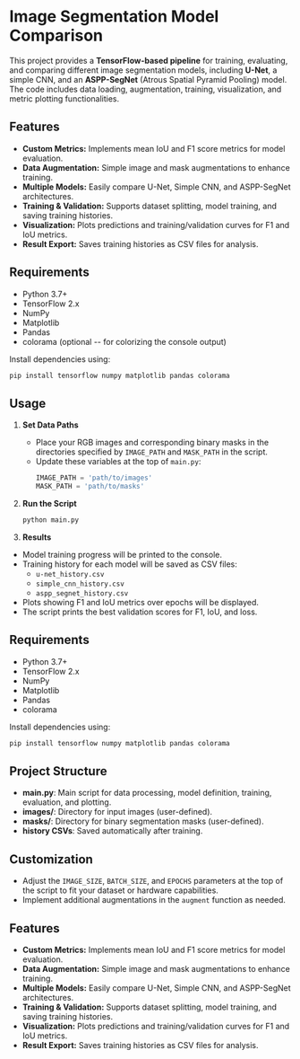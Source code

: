# Image Segmentation Model Comparison

This project provides a **TensorFlow-based pipeline** for training, evaluating, and comparing different image segmentation models, including **U-Net**, a simple CNN, and an **ASPP-SegNet** (Atrous Spatial Pyramid Pooling) model. The code includes data loading, augmentation, training, visualization, and metric plotting functionalities.

## Features

- **Custom Metrics:** Implements mean IoU and F1 score metrics for model evaluation.
- **Data Augmentation:** Simple image and mask augmentations to enhance training.
- **Multiple Models:** Easily compare U-Net, Simple CNN, and ASPP-SegNet architectures.
- **Training & Validation:** Supports dataset splitting, model training, and saving training histories.
- **Visualization:** Plots predictions and training/validation curves for F1 and IoU metrics.
- **Result Export:** Saves training histories as CSV files for analysis.

## Requirements

- Python 3.7+
- TensorFlow 2.x
- NumPy
- Matplotlib
- Pandas
- colorama (optional -- for colorizing the console output)

Install dependencies using:

```bash
pip install tensorflow numpy matplotlib pandas colorama
```
## Usage

1. **Set Data Paths**
   - Place your RGB images and corresponding binary masks in the directories specified by `IMAGE_PATH` and `MASK_PATH` in the script.
   - Update these variables at the top of `main.py`:
     ```python
     IMAGE_PATH = 'path/to/images'
     MASK_PATH = 'path/to/masks'
     ```

2. **Run the Script**
   ```bash
   python main.py
   ```

3. **Results**

- Model training progress will be printed to the console.
- Training history for each model will be saved as CSV files:
  - `u-net_history.csv`
  - `simple_cnn_history.csv`
  - `aspp_segnet_history.csv`
- Plots showing F1 and IoU metrics over epochs will be displayed.
- The script prints the best validation scores for F1, IoU, and loss.

## Requirements

- Python 3.7+
- TensorFlow 2.x
- NumPy
- Matplotlib
- Pandas
- colorama

Install dependencies using:

```bash
pip install tensorflow numpy matplotlib pandas colorama
```

## Project Structure

- **main.py**: Main script for data processing, model definition, training, evaluation, and plotting.
- **images/**: Directory for input images (user-defined).
- **masks/**: Directory for binary segmentation masks (user-defined).
- **history CSVs**: Saved automatically after training.

## Customization

- Adjust the `IMAGE_SIZE`, `BATCH_SIZE`, and `EPOCHS` parameters at the top of the script to fit your dataset or hardware capabilities.
- Implement additional augmentations in the `augment` function as needed.

## Features

- **Custom Metrics:** Implements mean IoU and F1 score metrics for model evaluation.
- **Data Augmentation:** Simple image and mask augmentations to enhance training.
- **Multiple Models:** Easily compare U-Net, Simple CNN, and ASPP-SegNet architectures.
- **Training & Validation:** Supports dataset splitting, model training, and saving training histories.
- **Visualization:** Plots predictions and training/validation curves for F1 and IoU metrics.
- **Result Export:** Saves training histories as CSV files for analysis.
